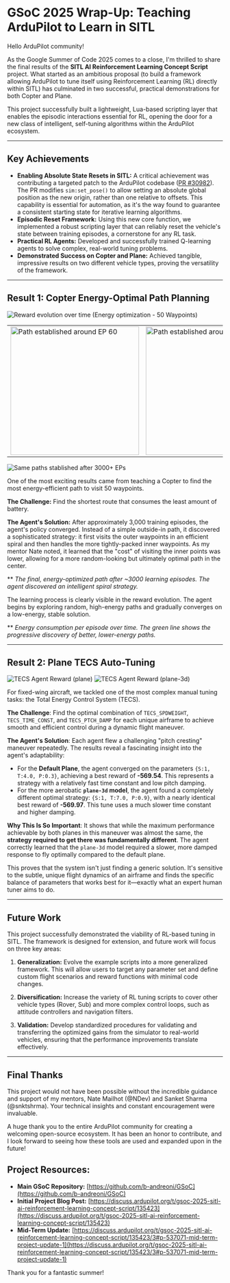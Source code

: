 # GSoC 2025 Wrap-Up: Teaching ArduPilot to Learn in SITL

Hello ArduPilot community!

As the Google Summer of Code 2025 comes to a close, I'm thrilled to share the final results of the **SITL AI Reinforcement Learning Concept Script** project. What started as an ambitious proposal (to build a framework allowing ArduPilot to tune itself using Reinforcement Learning (RL) directly within SITL) has culminated in two successful, practical demonstrations for both Copter and Plane.

This project successfully built a lightweight, Lua-based scripting layer that enables the episodic interactions essential for RL, opening the door for a new class of intelligent, self-tuning algorithms within the ArduPilot ecosystem.

---

## Key Achievements

* **Enabling Absolute State Resets in SITL:** A critical achievement was contributing a targeted patch to the ArduPilot codebase ([PR #30982](https://github.com/ArduPilot/ardupilot/pull/30982)). The PR modifies `sim:set_pose()` to allow setting an absolute global position as the new origin, rather than one relative to offsets. This capability is essential for automation, as it's the way found to guarantee a consistent starting state for iterative learning algorithms.
* **Episodic Reset Framework:** Using this new core function, we implemented a robust scripting layer that can reliably reset the vehicle's state between training episodes, a cornerstone for any RL task.
* **Practical RL Agents:** Developed and successfully trained Q-learning agents to solve complex, real-world tuning problems.
* **Demonstrated Success on Copter and Plane:** Achieved tangible, impressive results on two different vehicle types, proving the versatility of the framework.

---

## Result 1: Copter Energy-Optimal Path Planning
![Reward evolution over time (Energy optimization - 50 Waypoints)](../images/reward_chart_50wp.png)
<table>
  <tr>
    <td><img src="../images/triangles.gif" alt="Path established around EP 60" width="300"></td>
    <td><img src="../images/spiral+triangles.gif" alt="Path established around EP 2000" width="300"></td>
  </tr>
</table>

![Same paths stablished after 3000+ EPs](../images/collage.png)

One of the most exciting results came from teaching a Copter to find the most energy-efficient path to visit 50 waypoints.

**The Challenge:** Find the shortest route that consumes the least amount of battery.

**The Agent's Solution:** After approximately 3,000 training episodes, the agent's policy converged. Instead of a simple outside-in path, it discovered a sophisticated strategy: it first visits the outer waypoints in an efficient spiral and then handles the more tightly-packed inner waypoints. As my mentor Nate noted, it learned that the "cost" of visiting the inner points was lower, allowing for a more random-looking but ultimately optimal path in the center.

**
*The final, energy-optimized path after ~3000 learning episodes. The agent discovered an intelligent spiral strategy.*

The learning process is clearly visible in the reward evolution. The agent begins by exploring random, high-energy paths and gradually converges on a low-energy, stable solution.

**
*Energy consumption per episode over time. The green line shows the progressive discovery of better, lower-energy paths.*

---

## Result 2: Plane TECS Auto-Tuning
![TECS Agent Reward (plane)](../images/tecs_reward.png)
![TECS Agent Reward (plane-3d)](../images/tecs_reward_plane-3d.png)


For fixed-wing aircraft, we tackled one of the most complex manual tuning tasks: the Total Energy Control System (TECS).

**The Challenge**: Find the optimal combination of `TECS_SPDWEIGHT`, `TECS_TIME_CONST`, and `TECS_PTCH_DAMP` for each unique airframe to achieve smooth and efficient control during a dynamic flight maneuver.

**The Agent's Solution**: Each agent flew a challenging "pitch cresting" maneuver repeatedly. The results reveal a fascinating insight into the agent's adaptability:

* For the **Default Plane**, the agent converged on the parameters `{S:1, T:4.0, P:0.3}`, achieving a best reward of **-569.54**. This represents a strategy with a relatively fast time constant and low pitch damping.
* For the more aerobatic **`plane-3d` model**, the agent found a completely different optimal strategy: `{S:1, T:7.0, P:0.9}`, with a nearly identical best reward of **-569.97**. This tune uses a much slower time constant and higher damping.

**Why This Is So Important**: It shows that while the maximum performance achievable by both planes in this maneuver was almost the same, the **strategy required to get there was fundamentally different**. The agent correctly learned that the `plane-3d` model required a slower, more damped response to fly optimally compared to the default plane.

This proves that the system isn't just finding a generic solution. It's sensitive to the subtle, unique flight dynamics of an airframe and finds the specific balance of parameters that works best for it—exactly what an expert human tuner aims to do.

---

## Future Work

This project successfully demonstrated the viability of RL-based tuning in SITL. The framework is designed for extension, and future work will focus on three key areas:

1.  **Generalization:** Evolve the example scripts into a more generalized framework. This will allow users to target any parameter set and define custom flight scenarios and reward functions with minimal code changes.

2.  **Diversification:** Increase the variety of RL tuning scripts to cover other vehicle types (Rover, Sub) and more complex control loops, such as attitude controllers and navigation filters.

3.  **Validation:** Develop standardized procedures for validating and transferring the optimized gains from the simulator to real-world vehicles, ensuring that the performance improvements translate effectively.

---

## Final Thanks

This project would not have been possible without the incredible guidance and support of my mentors, Nate Mailhot (@NDev) and Sanket Sharma (@snktshrma). Your technical insights and constant encouragement were invaluable.

A huge thank you to the entire ArduPilot community for creating a welcoming open-source ecosystem. It has been an honor to contribute, and I look forward to seeing how these tools are used and expanded upon in the future!

## Project Resources:

* **Main GSoC Repository:** [https://github.com/b-andreoni/GSoC](https://github.com/b-andreoni/GSoC)
* **Initial Project Blog Post:** [https://discuss.ardupilot.org/t/gsoc-2025-sitl-ai-reinforcement-learning-concept-script/135423](https://discuss.ardupilot.org/t/gsoc-2025-sitl-ai-reinforcement-learning-concept-script/135423)
* **Mid-Term Update:** [https://discuss.ardupilot.org/t/gsoc-2025-sitl-ai-reinforcement-learning-concept-script/135423/3#p-537071-mid-term-project-update-1](https://discuss.ardupilot.org/t/gsoc-2025-sitl-ai-reinforcement-learning-concept-script/135423/3#p-537071-mid-term-project-update-1)

Thank you for a fantastic summer!